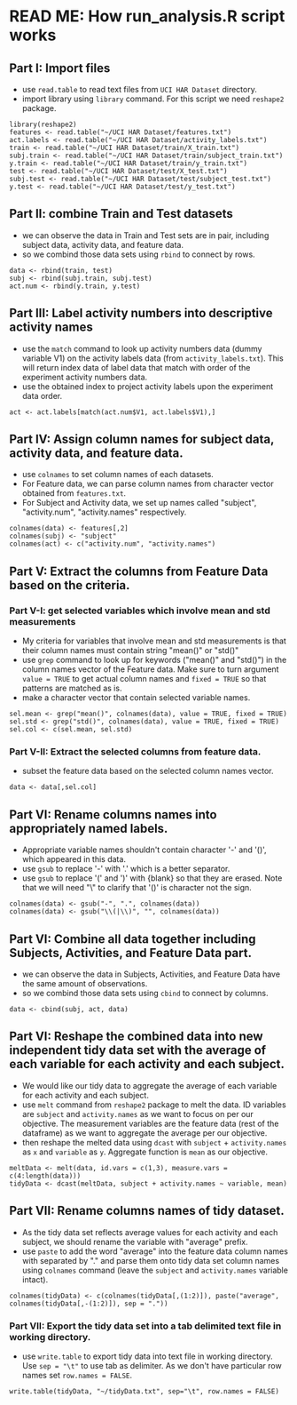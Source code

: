 READ ME: How run_analysis.R script works
========================================

## Part I: Import files

* use `read.table` to read text files from `UCI HAR Dataset` directory.
* import library using `library` command. For this script we need `reshape2` package.

```
library(reshape2)
features <- read.table("~/UCI HAR Dataset/features.txt")
act.labels <- read.table("~/UCI HAR Dataset/activity_labels.txt")
train <- read.table("~/UCI HAR Dataset/train/X_train.txt")
subj.train <- read.table("~/UCI HAR Dataset/train/subject_train.txt")
y.train <- read.table("~/UCI HAR Dataset/train/y_train.txt")
test <- read.table("~/UCI HAR Dataset/test/X_test.txt")
subj.test <- read.table("~/UCI HAR Dataset/test/subject_test.txt")
y.test <- read.table("~/UCI HAR Dataset/test/y_test.txt")
```

## Part II: combine Train and Test datasets

* we can observe the data in Train and Test sets are in pair, including subject data, activity data, and feature data.
* so we combind those data sets using `rbind` to connect by rows.

```
data <- rbind(train, test)
subj <- rbind(subj.train, subj.test)
act.num <- rbind(y.train, y.test)
```

## Part III: Label activity numbers into descriptive activity names

* use the `match` command to look up activity numbers data (dummy variable V1) on the activity labels data (from `activity_labels.txt`). This will return index data of label data that match with order of the experiment activity numbers data.
* use the obtained index to project activity labels upon the experiment data order.

```
act <- act.labels[match(act.num$V1, act.labels$V1),]
```

## Part IV: Assign column names for subject data, activity data, and feature data.

* use `colnames` to set column names of each datasets.
* For Feature data, we can parse column names from character vector obtained from `features.txt`.
* For Subject and Activity data, we set up names called "subject", "activity.num", "activity.names" respectively.

```
colnames(data) <- features[,2]
colnames(subj) <- "subject"
colnames(act) <- c("activity.num", "activity.names")
```

## Part V: Extract the columns from Feature Data based on the criteria.

### Part V-I: get selected variables which involve mean and std measurements

* My criteria for variables that involve mean and std measurements is that their column names must contain string "mean()" or "std()"
* use `grep` command to look up for keywords ("mean()" and "std()") in the column names vector of the Feature data. Make sure to turn argument `value = TRUE` to get actual column names and `fixed = TRUE` so that patterns are matched as is.
* make a character vector that contain selected variable names.

```
sel.mean <- grep("mean()", colnames(data), value = TRUE, fixed = TRUE)
sel.std <- grep("std()", colnames(data), value = TRUE, fixed = TRUE)
sel.col <- c(sel.mean, sel.std)
```

### Part V-II: Extract the selected columns from feature data.

* subset the feature data based on the selected column names vector.

```
data <- data[,sel.col]
```

## Part VI: Rename columns names into appropriately named labels.

* Appropriate variable names shouldn't contain character '-' and '()', which appeared in this data.
* use `gsub` to replace '-' with '.' which is a better separator.
* use `gsub` to replace '(' and ')' with {blank} so that they are erased. Note that we will need "\\" to clarify that '()' is character not the sign.

```
colnames(data) <- gsub("-", ".", colnames(data))
colnames(data) <- gsub("\\(|\\)", "", colnames(data))
```

## Part VI: Combine all data together including Subjects, Activities, and Feature Data part.

* we can observe the data in Subjects, Activities, and Feature Data have the same amount of observations.
* so we combind those data sets using `cbind` to connect by columns.

```
data <- cbind(subj, act, data)
```

## Part VI: Reshape the combined data into new independent tidy data set with the average of each variable for each activity and each subject.

* We would like our tidy data to aggregate the average of each variable for each activity and each subject.
* use `melt` command from `reshape2` package to melt the data. ID variables are `subject` and `activity.names` as we want to focus on per our objective. The measurement variables are the feature data (rest of the dataframe) as we want to aggregate the average per our objective.
* then reshape the melted data using `dcast` with `subject` + `activity.names` as `x` and `variable` as `y`. Aggregate function is `mean` as our objective.

```
meltData <- melt(data, id.vars = c(1,3), measure.vars = c(4:length(data)))
tidyData <- dcast(meltData, subject + activity.names ~ variable, mean)
```

## Part VII: Rename columns names of tidy dataset.

* As the tidy data set reflects average values for each activity and each subject, we should rename the variable with "average" prefix.
* use `paste` to add the word "average" into the feature data column names with separated by "." and parse them onto tidy data set column names using `colnames` command (leave the `subject` and `activity.names` variable intact).

```
colnames(tidyData) <- c(colnames(tidyData[,(1:2)]), paste("average", colnames(tidyData[,-(1:2)]), sep = "."))
```

### Part VII: Export the tidy data set into a tab delimited text file in working directory.

* use `write.table` to export tidy data into text file in working directory. Use `sep = "\t"` to use tab as delimiter. As we don't have particular row names set `row.names = FALSE`.

```
write.table(tidyData, "~/tidyData.txt", sep="\t", row.names = FALSE)
```